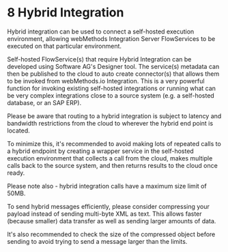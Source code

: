 # 8 Hybrid Integration

Hybrid integration can be used to connect a self-hosted execution environment, allowing webMethods Integration Server FlowServices to be executed on that particular environment.

Self-hosted FlowService(s) that require Hybrid Integration can be developed using Software AG's Designer tool. The service(s) metadata can then be published to the cloud to auto create connector(s) that allows them to be invoked from webMethods.io Integration.  This is a very powerful function for invoking existing self-hosted integrations or running what can be very complex integrations close to a source system (e.g. a self-hosted database, or an SAP ERP).

Please be aware that routing to a hybrid integration is subject to latency and bandwidth restrictions from the cloud to wherever the hybrid end point is located.

To minimize this, it's recommended to avoid making lots of repeated calls to a hybrid endpoint by creating a wrapper service in the self-hosted execution environment that collects a call from the cloud, makes multiple calls back to the source system, and then returns results to the cloud once ready.

Please note also - hybrid integration calls have a maximum size limit of 50MB.

To send hybrid messages efficiently, please consider compressing your payload instead of sending multi-byte XML as text. This allows faster (because smaller) data transfer as well as sending larger amounts of data.

It's also recommended to check the size of the compressed object before sending to avoid trying to send a message larger than the limits.
